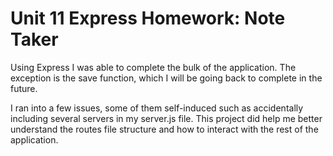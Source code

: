 # Unit 11 Express Homework: Note Taker

Using Express I was able to complete the bulk of the application. The exception is the save function, which I will be going back to complete in the future. 

I ran into a few issues, some of them self-induced such as accidentally including several servers in my server.js file. This project did help me better understand the routes file structure and how to interact with the rest of the application. 